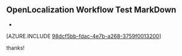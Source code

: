 ## OpenLocalization Workflow Test MarkDown
* 

[AZURE.INCLUDE [98dcf5bb-fdac-4e7b-a268-3759f0013200](calleeMd1.md)]

 
thanks!